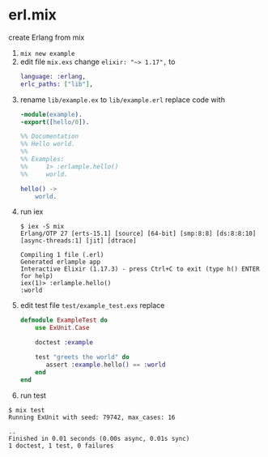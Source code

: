 # erl.mix
create Erlang from mix

1. `mix new example`
2. edit file `mix.exs`
   change `elixir: "~> 1.17",` to
   ```elixir
   language: :erlang,
   erlc_paths: ["lib"],
   ```
3. rename `lib/example.ex` to `lib/example.erl`
   replace code with
   ```erlang
   -module(example).
   -export([hello/0]).

   %% Documentation
   %% Hello world.
   %%
   %% Examples:
   %%     1> :erlample.hello()
   %%     world.

   hello() ->
       world.
   ```
4. run iex
   ```console
   $ iex -S mix
   Erlang/OTP 27 [erts-15.1] [source] [64-bit] [smp:8:8] [ds:8:8:10] [async-threads:1] [jit] [dtrace]
   
   Compiling 1 file (.erl)
   Generated erlample app
   Interactive Elixir (1.17.3) - press Ctrl+C to exit (type h() ENTER for help)
   iex(1)> :erlample.hello()
   :world
   ```
5. edit test file `test/example_test.exs`
   replace
   ```elixir
   defmodule ExampleTest do
       use ExUnit.Case
   
       doctest :example
   
       test "greets the world" do
          assert :example.hello() == :world
       end
   end
   ```
 6. run test
   ```console
   $ mix test
   Running ExUnit with seed: 79742, max_cases: 16

   ..
   Finished in 0.01 seconds (0.00s async, 0.01s sync)
   1 doctest, 1 test, 0 failures
   ```
   
